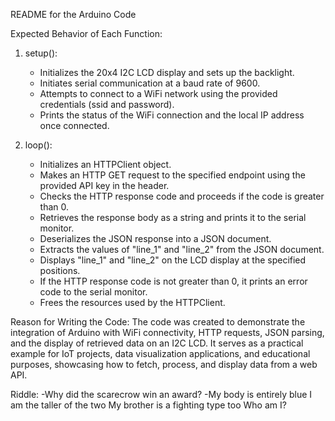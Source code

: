 README for the Arduino Code

Expected Behavior of Each Function:
1. setup():
   - Initializes the 20x4 I2C LCD display and sets up the backlight.
   - Initiates serial communication at a baud rate of 9600.
   - Attempts to connect to a WiFi network using the provided credentials (ssid and password).
   - Prints the status of the WiFi connection and the local IP address once connected.

2. loop():
   - Initializes an HTTPClient object.
   - Makes an HTTP GET request to the specified endpoint using the provided API key in the header.
   - Checks the HTTP response code and proceeds if the code is greater than 0.
   - Retrieves the response body as a string and prints it to the serial monitor.
   - Deserializes the JSON response into a JSON document.
   - Extracts the values of "line_1" and "line_2" from the JSON document.
   - Displays "line_1" and "line_2" on the LCD display at the specified positions.
   - If the HTTP response code is not greater than 0, it prints an error code to the serial monitor.
   - Frees the resources used by the HTTPClient.

Reason for Writing the Code:
The code was created to demonstrate the integration of Arduino with WiFi connectivity, HTTP requests, JSON parsing, and the display of retrieved data on an I2C LCD. It serves as a practical example for IoT projects, data visualization applications, and educational purposes, showcasing how to fetch, process, and display data from a web API.

Riddle:
-Why did the scarecrow win an award? 
-My body is entirely blue
I am the taller of the two
My brother is a fighting type too
Who am I?
